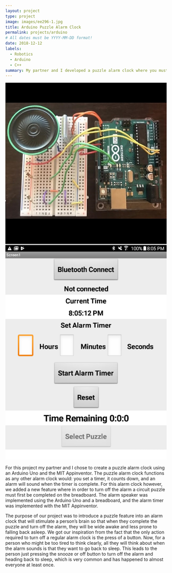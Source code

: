 ```yaml
---
layout: project
type: project
image: images/ee296-1.jpg
title: Arduino Puzzle Alarm Clock
permalink: projects/arduino
# All dates must be YYYY-MM-DD format!
date: 2018-12-12
labels:
  - Robotics
  - Arduino
  - C++
summary: My partner and I developed a puzzle alarm clock where you must solve a puzzle to turn the alarm off.
---
```


<div class="ui medium rounded images">
  <img class="ui centered image" src="../images/ee296-1.jpg">
  <img class="ui centered image" src="../images/ee296-2.jpg">
</div>


For this project my partner and I chose to create a puzzle alarm clock using an Arduino Uno and the MIT Appinventor. The puzzle alarm clock functions as any other alarm clock would: you set a timer, it counts down, and an alarm will sound when the timer is complete. For this alarm clock however, we added a new feature where in order to turn off the alarm a circuit puzzle must first be completed on the breadboard. The alarm speaker was implemented using the Arduino Uno and a breadboard, and the alarm timer was implemented with the MIT Appinventor. 

The purpose of our project was to introduce a puzzle feature into an alarm clock that will stimulate a person’s brain so that when they complete the puzzle and turn off the alarm, they will be wide awake and less prone to falling back asleep. We got our inspiration from the fact that the only action required to turn off a regular alarm clock is the press of a button. Now, for a person who might be too tired to think clearly, all they will think about when the alarm sounds is that they want to go back to sleep. This leads to the person just pressing the snooze or off button to turn off the alarm and heading back to sleep, which is very common and has happened to almost everyone at least once.
